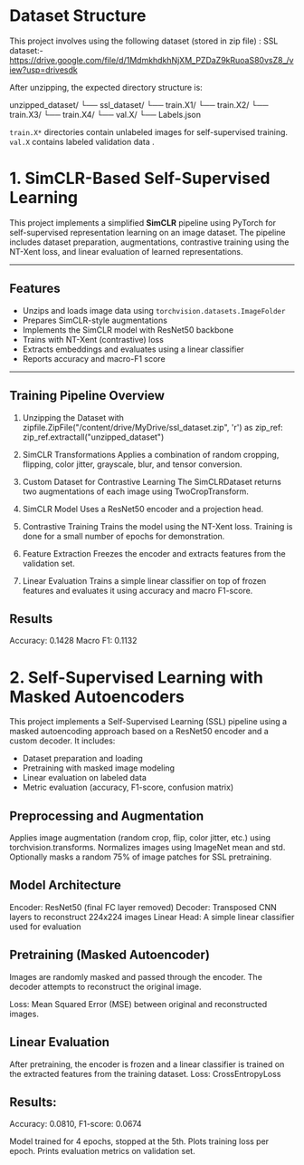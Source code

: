 
#   Dataset Structure

This project involves using the following dataset (stored in zip file) :
SSL dataset:-  https://drive.google.com/file/d/1MdmkhdkhNjXM_PZDaZ9kRuoaS80vsZ8_/view?usp=drivesdk

After unzipping, the expected directory structure is:

unzipped_dataset/
└── ssl_dataset/
 └── train.X1/
 └── train.X2/
 └── train.X3/
 └── train.X4/
 └── val.X/
 └── Labels.json


 `train.X*` directories contain unlabeled images for self-supervised training.
 `val.X` contains labeled validation data .

# 1. SimCLR-Based Self-Supervised Learning 

This project implements a simplified **SimCLR** pipeline using PyTorch for self-supervised representation learning on an image dataset. The pipeline includes dataset preparation, augmentations, contrastive training using the NT-Xent loss, and linear evaluation of learned representations.

---

##  Features

-  Unzips and loads image data using `torchvision.datasets.ImageFolder`
-  Prepares SimCLR-style augmentations
-  Implements the SimCLR model with ResNet50 backbone
-  Trains with NT-Xent (contrastive) loss
-  Extracts embeddings and evaluates using a linear classifier
-  Reports accuracy and macro-F1 score

---

## Training Pipeline Overview

1. Unzipping the Dataset
with zipfile.ZipFile("/content/drive/MyDrive/ssl_dataset.zip", 'r') as zip_ref:
    zip_ref.extractall("unzipped_dataset")
2. SimCLR Transformations
Applies a combination of random cropping, flipping, color jitter, grayscale, blur, and tensor conversion.

3. Custom Dataset for Contrastive Learning
The SimCLRDataset returns two augmentations of each image using TwoCropTransform.

4. SimCLR Model
Uses a ResNet50 encoder and a projection head.

5. Contrastive Training
Trains the model using the NT-Xent loss. Training is done for a small number of epochs for demonstration.

6. Feature Extraction
Freezes the encoder and extracts features from the validation set.

7. Linear Evaluation
Trains a simple linear classifier on top of frozen features and evaluates it using accuracy and macro F1-score.


## Results 
Accuracy: 0.1428
Macro F1: 0.1132 



# 2. Self-Supervised Learning with Masked Autoencoders 

This project implements a Self-Supervised Learning (SSL) pipeline using a masked autoencoding approach based on a ResNet50 encoder and a custom decoder. It includes:

- Dataset preparation and loading
- Pretraining with masked image modeling
- Linear evaluation on labeled data
- Metric evaluation (accuracy, F1-score, confusion matrix)

## Preprocessing and Augmentation

Applies image augmentation (random crop, flip, color jitter, etc.) using torchvision.transforms.
Normalizes images using ImageNet mean and std.
Optionally masks a random 75% of image patches for SSL pretraining.
 
## Model Architecture

Encoder: ResNet50 (final FC layer removed)
Decoder: Transposed CNN layers to reconstruct 224x224 images
Linear Head: A simple linear classifier used for evaluation

## Pretraining (Masked Autoencoder)

Images are randomly masked and passed through the encoder. The decoder attempts to reconstruct the original image.

Loss: Mean Squared Error (MSE) between original and reconstructed images.

## Linear Evaluation

After pretraining, the encoder is frozen and a linear classifier is trained on the extracted features from the training dataset.
Loss: CrossEntropyLoss

## Results:
Accuracy: 0.0810,
F1-score: 0.0674

Model trained for 4 epochs, stopped at the 5th.
Plots training loss per epoch.
Prints evaluation metrics on validation set.
